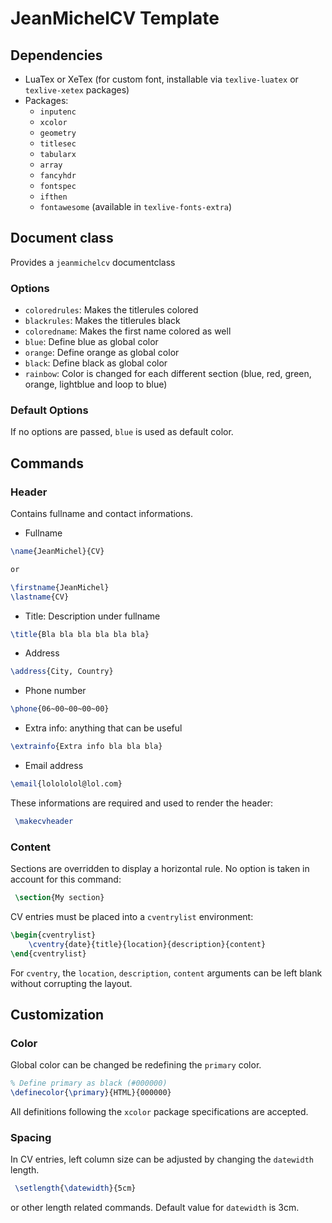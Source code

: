 # JeanMichelCV Template

## Dependencies

- LuaTex or XeTex (for custom font, installable via `texlive-luatex` or `texlive-xetex` packages)
- Packages:
    - `inputenc`
    - `xcolor`
    - `geometry`
    - `titlesec`
    - `tabularx`
    - `array`
    - `fancyhdr`
    - `fontspec`
    - `ifthen`
    - `fontawesome` (available in `texlive-fonts-extra`)

## Document class

Provides a `jeanmichelcv` documentclass

### Options

- `coloredrules`: Makes the titlerules colored
- `blackrules`: Makes the titlerules black
- `coloredname`: Makes the first name colored as well
- `blue`: Define blue as global color
- `orange`: Define orange as global color
- `black`: Define black as global color
- `rainbow`: Color is changed for each different section (blue, red, green, orange, lightblue and loop to blue)

### Default Options

If no options are passed, `blue` is used as default color.

## Commands

### Header

Contains fullname and contact informations.

- Fullname
```latex
\name{JeanMichel}{CV}

or

\firstname{JeanMichel}
\lastname{CV}
```

- Title: Description under fullname
```latex
\title{Bla bla bla bla bla bla}
```

- Address
```latex
\address{City, Country}
```

- Phone number
```latex
\phone{06~00~00~00~00}
```

- Extra info: anything that can be useful
```latex
\extrainfo{Extra info bla bla bla}
```

- Email address
```latex
\email{lolololol@lol.com}
```

These informations are required and used to render the header:
```latex
 \makecvheader
```

### Content

Sections are overridden to display a horizontal rule. No option is taken in account for this command:
```latex
 \section{My section}
```

CV entries must be placed into a `cventrylist` environment:
```latex
\begin{cventrylist}
    \cventry{date}{title}{location}{description}{content}
\end{cventrylist}
```
For `cventry`, the `location`, `description`, `content` arguments can be left blank without corrupting the layout.

## Customization

### Color

Global color can be changed be redefining the `primary` color.
```latex
% Define primary as black (#000000)
\definecolor{\primary}{HTML}{000000}
```
All definitions following the `xcolor` package specifications are accepted.

### Spacing

In CV entries, left column size can be adjusted by changing the `datewidth` length.
```latex
 \setlength{\datewidth}{5cm}
```
or other length related commands.
Default value for `datewidth` is 3cm.
